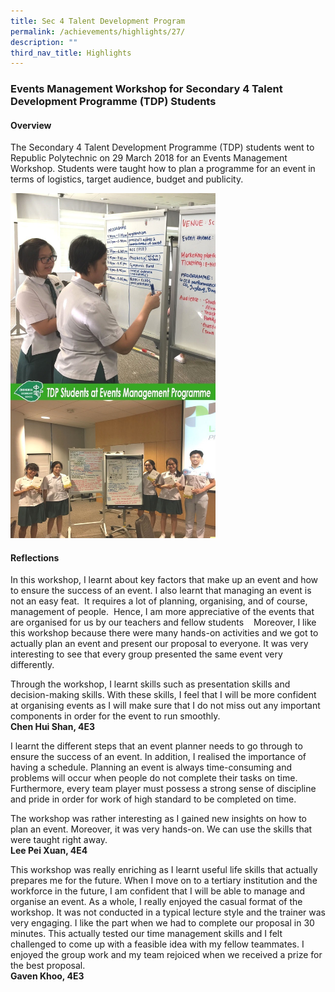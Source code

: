 ```yaml
---
title: Sec 4 Talent Development Program
permalink: /achievements/highlights/27/
description: ""
third_nav_title: Highlights
---
```

### **Events Management Workshop for Secondary 4 Talent Development Programme (TDP) Students**

#### **Overview**
The Secondary 4 Talent Development Programme (TDP) students went to Republic Polytechnic on 29 March 2018 for an Events Management Workshop. Students were taught how to plan a programme for an event in terms of logistics, target audience, budget and publicity.

<img src="/images/tdpsec4.jpg" style="width:65%">

#### **Reflections**
In this workshop, I learnt about key factors that make up an event and how to ensure the success of an event. I also learnt that managing an event is not an easy feat.  It requires a lot of planning, organising, and of course, management of people.  Hence, I am more appreciative of the events that are organised for us by our teachers and fellow students    Moreover, I like this workshop because there were many hands-on activities and we got to actually plan an event and present our proposal to everyone. It was very interesting to see that every group presented the same event very differently.    

Through the workshop, I learnt skills such as presentation skills and decision-making skills. With these skills, I feel that I will be more confident at organising events as I will make sure that I do not miss out any important components in order for the event to run smoothly.<br>
**Chen Hui Shan, 4E3**

I learnt the different steps that an event planner needs to go through to ensure the success of an event. In addition, I realised the importance of having a schedule. Planning an event is always time-consuming and problems will occur when people do not complete their tasks on time. Furthermore, every team player must possess a strong sense of discipline and pride in order for work of high standard to be completed on time.   

The workshop was rather interesting as I gained new insights on how to plan an event. Moreover, it was very hands-on. We can use the skills that were taught right away.<br>
**Lee Pei Xuan, 4E4**

This workshop was really enriching as I learnt useful life skills that actually prepares me for the future. When I move on to a tertiary institution and the workforce in the future, I am confident that I will be able to manage and organise an event. As a whole, I really enjoyed the casual format of the workshop. It was not conducted in a typical lecture style and the trainer was very engaging. I like the part when we had to complete our proposal in 30 minutes. This actually tested our time management skills and I felt challenged to come up with a feasible idea with my fellow teammates. I enjoyed the group work and my team rejoiced when we received a prize for the best proposal.<br>
**Gaven Khoo, 4E3**